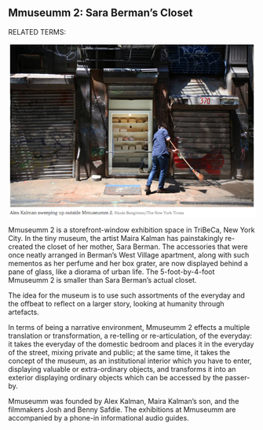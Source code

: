 ## Mmuseumm 2: Sara Berman’s Closet

RELATED TERMS: 

![Mmuseumm](Mmuseumm.png)

Mmuseumm 2 is a storefront-window exhibition space in TriBeCa, New York City. In the tiny museum, the artist Maira Kalman has painstakingly re-created the closet of her mother, Sara Berman. The accessories that were once neatly arranged in Berman’s West Village apartment, along with such mementos as her perfume and her box grater, are now displayed behind a pane of glass, like a diorama of urban life. The 5-foot-by-4-foot Mmuseumm 2 is smaller than Sara Berman’s actual closet.

The idea for the museum is to use such assortments of the everyday and the offbeat to reflect on a larger story, looking at humanity through artefacts.

In terms of being a narrative environment, Mmuseumm 2 effects a multiple translation or transformation, a re-telling or re-articulation, of the everyday: it takes the everyday of the domestic bedroom and places it in the everyday of the street, mixing private and public; at the same time, it takes the concept of the museum, as an institutional interior which you have to enter, displaying valuable or extra-ordinary objects, and transforms it into an exterior displaying ordinary objects which can be accessed by the passer-by.

Mmuseumm was founded by Alex Kalman, Maira Kalman’s son, and the filmmakers Josh and Benny Safdie. The exhibitions at Mmuseumm are accompanied by a phone-in informational audio guides.

